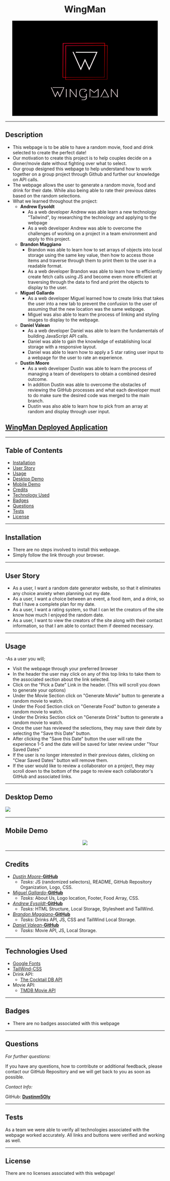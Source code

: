  <h1 align="center">WingMan</h1>  
<p align="center">
    <img width="460" height="300" src="assets\Logo Image\Wingman 3b_edited.jpg">
</p>

----

## Description

* This webpage is to be able to have a random movie, food and drink selected to create the perfect date! 
* Our motivation to create this project is to help couples decide on a dinner/movie date without fighting over what to select.
* Our group designed this webpage to help understand how to work together on a group project through Github and further our knowledge on API calls.
* The webpage allows the user to generate a random movie, food and drink for their date. While also being able to rate their previous dates based on the random selections.
* What we learned throughout the project:
    * **Andrew Eysoldt**
        * As a web developer Andrew was able learn a new technology "Tailwind", by researching the technology and applying to the webpage
        * As a web developer Andrew was able to overcome the challenges of working on a project in a team environment and apply to this project.
    * **Brandon Maggiano**
        * Brandon was able to learn how to set arrays of objects into local storage using the same key value, then how to access those items and traverse through them to print them to the user in a readable format.
        * As a web developer Brandon was able to learn how to efficiently create fetch calls using JS and become even more efficient at traversing through the data to find and print the objects to display to the user.
    * **Miguel Gallardo**
        * As a web developer Miguel learned how to create links that takes the user into a new tab to prevent the confusion to the user of assuming that the new location was the same webpage.
        * Miguel was also able to learn the process of linking and styling images to display to the webpage.
    * **Daniel Valean**
        * As a web developer Daniel was able to learn the fundamentals of building JavaScript API calls.
        * Daniel was able to gain the knowledge of establishing local storage with a responsive layout.
        * Daniel was able to learn how to apply a 5 star rating user input to a webpage for the user to rate an experience.
    * **Dustin Moore**
        * As a web developer Dustin was able to learn the process of managing a team of developers to obtain a combined desired outcome.
        * In addition Dustin was able to overcome the obstacles of reviewing the GitHub processes and what each developer must to do make sure the desired code was merged to the main branch.
        * Dustin was also able to learn how to pick from an array at random and display through user input.

## [WingMan Deployed Application](https://dustinm5oly.github.io/WingMan/)

----

## Table of Contents

* [Installation](#installation)
* [User Story](#user-story)
* [Usage](#usage)
* [Desktop Demo](#desktop-demo)
* [Mobile Demo](#mobile-demo)
* [Credits](#credits)
* [Technology Used](#technologies-used)
* [Badges](#badges)
* [Questions](#questions)
* [Tests](#tests)
* [License](#license)

----

## Installation

* There are no steps involved to install this webpage.
* Simply follow the link through your browser.

----

## User Story

* As a user, I want a random date generator website, so that it eliminates any choice anxiety when planning out my date.
* As a user, I want a choice between an event, a food item, and a drink, so that I have a complete plan for my date.
* As a user, I want a rating system, so that I can let the creators of the site know how much I enjoyed the random date.
* As a user, I want to view the creators of the site along with their contact information, so that I am able to contact them if deemed necessary.

----

## Usage

-As a user you will;
* Visit the webpage through your preferred browser
* In the header the user may click on any of this top links to take them to the associated section about the link selected.
* Click on the "Pick a Date" Link in the header. (This will scroll you down to generate your options)
* Under the Movie Section click on "Generate Movie" button to generate a random movie to watch.
* Under the Food Section click on "Generate Food" button to generate a random movie to watch.
* Under the Drinks Section click on "Generate Drink" button to generate a random movie to watch.
* Once the user has reviewed the selections, they may save their date by selecting the "Save this Date" button.
* After clicking the "Save this Date" button the user will rate the experience 1-5 and the date will be saved for later review under "Your Saved Dates"
* If the user is no longer interested in their previous dates, clicking on "Clear Saved Dates" button will remove them.
* If the user would like to review a collaborator on a project, they may scroll down to the bottom of the page to review each collaborator's GitHub and associated links.   

----

## Desktop Demo
<img src= "assets\GIF Image\Wingman.gif"></img>

----

## Mobile Demo
<p align="center">
<img src= "assets\GIF Image\WingmanMobile.gif"></img>
</p>

----

## Credits

* [*Dustin Moore*-**GitHub**](https://github.com/Dustinm5Oly)
    * *Tasks:* JS (randomized selectors), README, GitHub Repository Organization, Logo, CSS. 
* [*Miguel Gallardo*-**GitHub**](https://github.com/magallardo77)
    * *Tasks:* About Us, Logo location, Footer, Food Array, CSS.
* [*Andrew Eysoldt*-**GitHub**](https://github.com/Pogga1)
    * *Tasks:* HTML Structure, Local Storage, Stylesheet and TailWind. 
* [*Brandon Maggiano*-**GitHub**](https://github.com/bmaggiano)
    * *Tasks:* Drinks API, JS, CSS and TailWind Local Storage.
* [*Daniel Valean*-**GitHub**](https://github.com/daniel-valean)
    * *Tasks:* Movie API, JS, Local Storage.

----

## Technologies Used
* [Google Fonts](https://fonts.google.com/)
* [TailWind-CSS](https://tailwindcss.com/)
* Drink API:
    * [The Cocktail DB API](https://rapidapi.com/thecocktaildb/api/the-cocktail-db/)
* Movie API:
    * [TMDB Movie API](https://www.themoviedb.org/documentation/api)

----

## Badges

* There are no badges associated with this webpage

----

## Questions
*For further questions:*

If you have any questions, how to contribute or additional feedback, please contact our GitHub Repository and we will get back to you as soon as possible.

*Contact Info:*

GitHub: [**Dustinm5Oly**](https://github.com/Dustinm5Oly/WingMan)

----

## Tests

As a team we were able to verify all technologies associated with the webpage worked accurately. All links and buttons were verified and working as well. 

----

## License

There are no licenses associated with this webpage!
